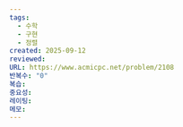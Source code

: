 ```yaml
---
tags:
  - 수학
  - 구현
  - 정렬
created: 2025-09-12
reviewed:
URL: https://www.acmicpc.net/problem/2108
반복수: "0"
복습:
중요성:
레이팅:
메모:
---
```

